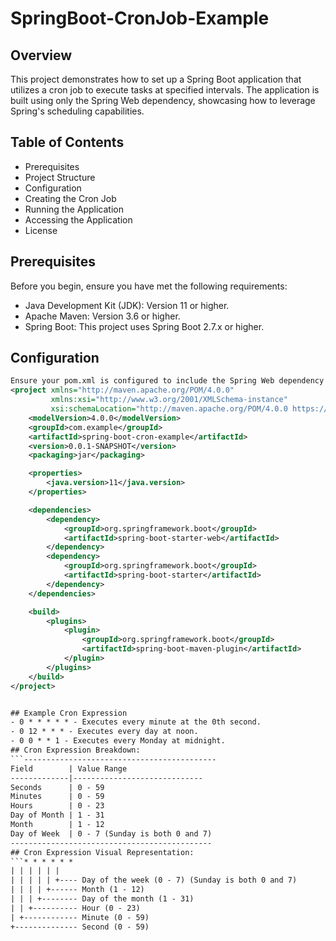 # SpringBoot-CronJob-Example
## Overview
This project demonstrates how to set up a Spring Boot application that utilizes a cron job to execute tasks at specified intervals. The application is built using only the Spring Web dependency, showcasing how to leverage Spring's scheduling capabilities.

## Table of Contents
- Prerequisites
- Project Structure
- Configuration
- Creating the Cron Job
- Running the Application
- Accessing the Application
- License
## Prerequisites
Before you begin, ensure you have met the following requirements:

- Java Development Kit (JDK): Version 11 or higher.
- Apache Maven: Version 3.6 or higher.
- Spring Boot: This project uses Spring Boot 2.7.x or higher.
## Configuration
```pom.xml
Ensure your pom.xml is configured to include the Spring Web dependency and enable scheduling:
<project xmlns="http://maven.apache.org/POM/4.0.0"
         xmlns:xsi="http://www.w3.org/2001/XMLSchema-instance"
         xsi:schemaLocation="http://maven.apache.org/POM/4.0.0 https://maven.apache.org/xsd/maven-4.0.0.xsd">
    <modelVersion>4.0.0</modelVersion>
    <groupId>com.example</groupId>
    <artifactId>spring-boot-cron-example</artifactId>
    <version>0.0.1-SNAPSHOT</version>
    <packaging>jar</packaging>

    <properties>
        <java.version>11</java.version>
    </properties>

    <dependencies>
        <dependency>
            <groupId>org.springframework.boot</groupId>
            <artifactId>spring-boot-starter-web</artifactId>
        </dependency>
        <dependency>
            <groupId>org.springframework.boot</groupId>
            <artifactId>spring-boot-starter</artifactId>
        </dependency>
    </dependencies>

    <build>
        <plugins>
            <plugin>
                <groupId>org.springframework.boot</groupId>
                <artifactId>spring-boot-maven-plugin</artifactId>
            </plugin>
        </plugins>
    </build>
</project>


## Example Cron Expression
- 0 * * * * * - Executes every minute at the 0th second.
- 0 12 * * * - Executes every day at noon.
- 0 0 * * 1 - Executes every Monday at midnight.
## Cron Expression Breakdown:
```-------------------------------------------
Field        | Value Range
-------------|-----------------------------
Seconds      | 0 - 59
Minutes      | 0 - 59
Hours        | 0 - 23
Day of Month | 1 - 31
Month        | 1 - 12
Day of Week  | 0 - 7 (Sunday is both 0 and 7)
---------------------------------------------
## Cron Expression Visual Representation:
```* * * * * *
| | | | | |
| | | | | +---- Day of the week (0 - 7) (Sunday is both 0 and 7)
| | | | +------ Month (1 - 12)
| | | +-------- Day of the month (1 - 31)
| | +---------- Hour (0 - 23)
| +------------ Minute (0 - 59)
+-------------- Second (0 - 59)
